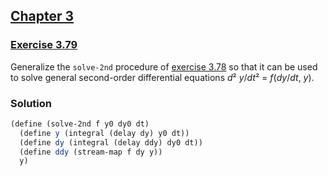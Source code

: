 ## [Chapter 3](../index.md#3-Modularity-Objects-and-State)

### [Exercise 3.79](https://mitpress.mit.edu/sites/default/files/sicp/full-text/book/book-Z-H-24.html#%_thm_3.79)

Generalize the `solve-2nd` procedure of [exercise 3.78](./Exercise%203.78.md) so that it can be used to solve general second-order differential equations <i>d</i>² _y_/<i>dt</i>² = _f_(_dy_/_dt_, _y_).

### Solution

```scheme
(define (solve-2nd f y0 dy0 dt)
  (define y (integral (delay dy) y0 dt))
  (define dy (integral (delay ddy) dy0 dt))
  (define ddy (stream-map f dy y))
  y)
```

